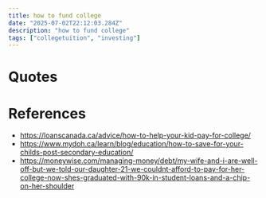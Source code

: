 ```yaml
---
title: how to fund college
date: "2025-07-02T22:12:03.284Z"
description: "how to fund college"
tags: ["collegetuition", "investing"]
---
```



# Quotes


# References
- https://loanscanada.ca/advice/how-to-help-your-kid-pay-for-college/
- https://www.mydoh.ca/learn/blog/education/how-to-save-for-your-childs-post-secondary-education/
- https://moneywise.com/managing-money/debt/my-wife-and-i-are-well-off-but-we-told-our-daughter-21-we-couldnt-afford-to-pay-for-her-college-now-shes-graduated-with-90k-in-student-loans-and-a-chip-on-her-shoulder